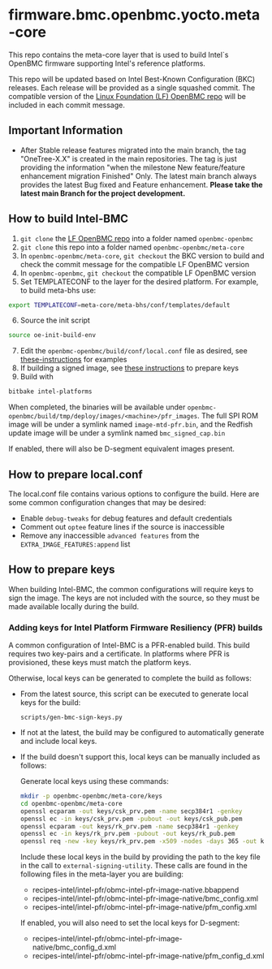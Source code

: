 # firmware.bmc.openbmc.yocto.meta-core
This repo contains the meta-core layer that is used to build Intel`s
OpenBMC firmware supporting Intel's reference platforms.

This repo will be updated based on Intel Best-Known Configuration (BKC)
releases. Each release will be provided as a single squashed commit. The
compatible version of the [Linux Foundation (LF) OpenBMC repo][1] will be
included in each commit message.

## Important Information
- After Stable release features migrated into the main branch, the tag "OneTree-X.X" is created in the main repositories. The tag is just providing the information "when the milestone New feature/feature enhancement migration Finished" Only. The latest main branch always provides the latest Bug fixed and Feature enhancement. **Please take the latest main Branch for the project development.**

## How to build Intel-BMC
1. `git clone` the [LF OpenBMC repo][1] into a folder named `openbmc-openbmc`
2. `git clone` this repo into a folder named
`openbmc-openbmc/meta-core`
3. In `openbmc-openbmc/meta-core`, `git checkout` the BKC version to
build and check the commit message for the compatible LF OpenBMC version
4. In `openbmc-openbmc`, `git checkout` the compatible LF OpenBMC version
5. Set TEMPLATECONF to the layer for the desired platform. For example, to
build meta-bhs use:
```sh
export TEMPLATECONF=meta-core/meta-bhs/conf/templates/default
```
6. Source the init script
```sh
source oe-init-build-env
```
7. Edit the `openbmc-openbmc/build/conf/local.conf` file as desired, see
[these-instructions](#How-to-prepare-localconf) for examples
8. If building a signed image, see [these instructions](#how-to-prepare-keys)
to prepare keys
9. Build with
```sh
bitbake intel-platforms
```

When completed, the binaries will be available under
`openbmc-openbmc/build/tmp/deploy/images/<machine>/pfr_images`. The full SPI
ROM image will be under a symlink named `image-mtd-pfr.bin`, and the Redfish
update image will be under a symlink named `bmc_signed_cap.bin`

If enabled, there will also be D-segment equivalent images present.

## How to prepare local.conf
The local.conf file contains various options to configure the build. Here are
some common configuration changes that may be desired:

* Enable `debug-tweaks` for debug features and default credentials
* Comment out `optee` feature lines if the source is inaccessible
* Remove any inaccessible `advanced features` from the
`EXTRA_IMAGE_FEATURES:append` list

## How to prepare keys
When building Intel-BMC, the common configurations will require keys to sign
the image. The keys are not included with the source, so they must be made
available locally during the build.

### Adding keys for Intel Platform Firmware Resiliency (PFR) builds
A common configuration of Intel-BMC is a PFR-enabled build. This build requires
two key-pairs and a certificate. In platforms where PFR is provisioned, these
keys must match the platform keys.

Otherwise, local keys can be generated to complete the build as follows:

- From the latest source, this script can be executed to generate local keys
for the build:

  `scripts/gen-bmc-sign-keys.py`

- If not at the latest, the build may be configured to automatically generate
and include local keys.

- If the build doesn't support this, local keys can be manually included as
follows:

  Generate local keys using these commands:
  ```sh
  mkdir -p openbmc-openbmc/meta-core/keys
  cd openbmc-openbmc/meta-core
  openssl ecparam -out keys/csk_prv.pem -name secp384r1 -genkey
  openssl ec -in keys/csk_prv.pem -pubout -out keys/csk_pub.pem
  openssl ecparam -out keys/rk_prv.pem -name secp384r1 -genkey
  openssl ec -in keys/rk_prv.pem -pubout -out keys/rk_pub.pem
  openssl req -new -key keys/rk_prv.pem -x509 -nodes -days 365 -out keys/rk_cert.pem
  ```

  Include these local keys in the build by providing the path to the key file
  in the call to `external-signing-utility`. These calls are found in the
  following files in the meta-layer you are building:

  * recipes-intel/intel-pfr/obmc-intel-pfr-image-native.bbappend
  * recipes-intel/intel-pfr/obmc-intel-pfr-image-native/bmc_config.xml
  * recipes-intel/intel-pfr/obmc-intel-pfr-image-native/pfm_config.xml

  If enabled, you will also need to set the local keys for D-segment:

  * recipes-intel/intel-pfr/obmc-intel-pfr-image-native/bmc_config_d.xml
  * recipes-intel/intel-pfr/obmc-intel-pfr-image-native/pfm_config_d.xml


[1]: https://github.com/openbmc/openbmc
